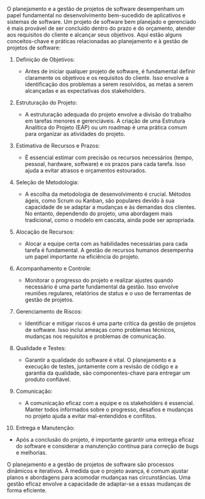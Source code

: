 O planejamento e a gestão de projetos de software desempenham um papel fundamental no desenvolvimento bem-sucedido de aplicativos e sistemas de software. Um projeto de software bem planejado e gerenciado é mais provável de ser concluído dentro do prazo e do orçamento, atender aos requisitos do cliente e alcançar seus objetivos. Aqui estão alguns conceitos-chave e práticas relacionadas ao planejamento e à gestão de projetos de software:

1. Definição de Objetivos:
   - Antes de iniciar qualquer projeto de software, é fundamental definir claramente os objetivos e os requisitos do cliente. Isso envolve a identificação dos problemas a serem resolvidos, as metas a serem alcançadas e as expectativas dos stakeholders.

2. Estruturação do Projeto:
   - A estruturação adequada do projeto envolve a divisão do trabalho em tarefas menores e gerenciáveis. A criação de uma Estrutura Analítica do Projeto (EAP) ou um roadmap é uma prática comum para organizar as atividades do projeto.

3. Estimativa de Recursos e Prazos:
   - É essencial estimar com precisão os recursos necessários (tempo, pessoal, hardware, software) e os prazos para cada tarefa. Isso ajuda a evitar atrasos e orçamentos estourados.

4. Seleção de Metodologia:
   - A escolha da metodologia de desenvolvimento é crucial. Métodos ágeis, como Scrum ou Kanban, são populares devido à sua capacidade de se adaptar a mudanças e às demandas dos clientes. No entanto, dependendo do projeto, uma abordagem mais tradicional, como o modelo em cascata, ainda pode ser apropriada.

5. Alocação de Recursos:
   - Alocar a equipe certa com as habilidades necessárias para cada tarefa é fundamental. A gestão de recursos humanos desempenha um papel importante na eficiência do projeto.

6. Acompanhamento e Controle:
   - Monitorar o progresso do projeto e realizar ajustes quando necessário é uma parte fundamental da gestão. Isso envolve reuniões regulares, relatórios de status e o uso de ferramentas de gestão de projetos.

7. Gerenciamento de Riscos:
   - Identificar e mitigar riscos é uma parte crítica da gestão de projetos de software. Isso inclui ameaças como problemas técnicos, mudanças nos requisitos e problemas de comunicação.

8. Qualidade e Testes:
   - Garantir a qualidade do software é vital. O planejamento e a execução de testes, juntamente com a revisão de código e a garantia da qualidade, são componentes-chave para entregar um produto confiável.

9. Comunicação:
   - A comunicação eficaz com a equipe e os stakeholders é essencial. Manter todos informados sobre o progresso, desafios e mudanças no projeto ajuda a evitar mal-entendidos e conflitos.

10. Entrega e Manutenção:
   - Após a conclusão do projeto, é importante garantir uma entrega eficaz do software e considerar a manutenção contínua para correção de bugs e melhorias.

O planejamento e a gestão de projetos de software são processos dinâmicos e iterativos. À medida que o projeto avança, é comum ajustar planos e abordagens para acomodar mudanças nas circunstâncias. Uma gestão eficaz envolve a capacidade de adaptar-se a essas mudanças de forma eficiente.